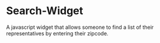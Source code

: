 Search-Widget
=============

A javascript widget that allows someone to find a list of their representatives by entering their zipcode.